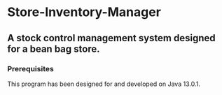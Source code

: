 # Store-Inventory-Manager

## A stock control management system designed for a bean bag store.

### Prerequisites
This program has been designed for and developed on Java 13.0.1.
